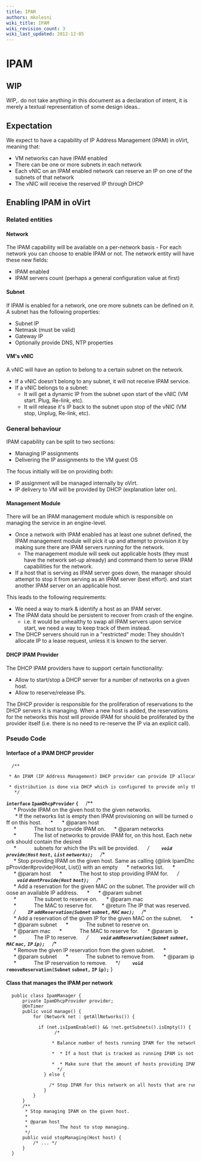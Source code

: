 ```yaml
---
title: IPAM
authors: mkolesni
wiki_title: IPAM
wiki_revision_count: 3
wiki_last_updated: 2012-12-05
---
```


<!-- TODO: Content review -->

# IPAM

## WIP

WIP,. do not take anything in this document as a declaration of intent, it is merely a textual representation of some design ideas..

## Expectation

We expect to have a capability of IP Address Management (IPAM) in oVirt, meaning that:

*   VM networks can have IPAM enabled
*   There can be one or more subnets in each network
*   Each vNIC on an IPAM enabled network can reserve an IP on one of the subnets of that network
*   The vNIC will receive the reserved IP through DHCP

## Enabling IPAM in oVirt

### Related entities

#### Network

The IPAM capability will be available on a per-network basis - For each network you can choose to enable IPAM or not. The network entity will have these new fields:

*   IPAM enabled
*   IPAM servers count (perhaps a general configuration value at first)

#### Subnet

If IPAM is enabled for a network, one ore more subnets can be defined on it. A subnet has the following properties:

*   Subnet IP
*   Netmask (must be valid)
*   Gateway IP
*   Optionally provide DNS, NTP properties

#### VM's vNIC

A vNIC will have an option to belong to a certain subnet on the network.

*   If a vNIC doesn't belong to any subnet, it will not receive IPAM service.
*   If a vNIC belongs to a subnet:
    -   It will get a dynamic IP from the subnet upon start of the vNIC (VM start. Plug, Re-link, etc).
    -   It will release it's IP back to the subnet upon stop of the vNIC (VM stop, Unplug, Re-link, etc).

### General behaviour

IPAM capability can be split to two sections:

*   Managing IP assignments
*   Delivering the IP assignments to the VM guest OS

The focus initially will be on providing both:

*   IP assignment will be managed internally by oVirt.
*   IP delivery to VM will be provided by DHCP (explanation later on).

#### Management Module

There will be an IPAM management module which is responsible on managing the service in an engine-level.

*   Once a network with IPAM enabled has at least one subnet defined, the IPAM management module will pick it up and attempt to provision it by making sure there are IPAM servers running for the network.
    -   The management module will seek out applicable hosts (they must have the network set-up already) and command them to serve IPAM capabilities for the network.
*   If a host that is serving as IPAM server goes down, the manager should attempt to stop it from serving as an IPAM server (best effort). and start another IPAM server on an applicable host.

This leads to the following requirements:

*   We need a way to mark & identify a host as an IPAM server.
*   The IPAM data should be persistent to recover from crash of the engine.
    -   i.e. it would be unhealthy to swap all IPAM servers upon service start, we need a way to keep track of them instead.
*   The DHCP servers should run in a "restricted" mode: They shouldn't allocate IP to a lease request, unless it is known to the server.

#### DHCP IPAM Provider

The DHCP IPAM providers have to support certain functionality:

*   Allow to start/stop a DHCP server for a number of networks on a given host.
*   Allow to reserve/release IPs.

The DHCP provider is responsible for the proliferation of reservations to the DHCP servers it is managing. When a new host is added, the reservations for the networks this host will provide IPAM for should be proliferated by the provider itself (i.e. there is no need to re-reserve the IP via an explicit call).

### Pseudo Code

#### Interface of a IPAM DHCP provider

      /**
       * An IPAM (IP Address Management) DHCP provider can provide IP allocations on a host for one or more networks. The IP
       * distribution is done via DHCP which is configured to provide only the allocations it knows about.
       */
**`interface` `IpamDhcpProvider` `{`**
          /**
           * Provide IPAM on the given host to the given networks.
            * If the networks list is empty then IPAM provisioning on will be turned off on this host.
           *
           * @param host
           *            The host to provide IPAM on.
           * @param networks
           *            The list of networks to provide IPAM for, on this host. Each network should contain the desired
           *            subnets for which the IPs will be provided.
           */
`    `**`void` `provide(Host` `host,` `List`<Network> `networks);`**
          /**
           * Stop providing IPAM on the given host. Same as calling {@link IpamDhcpProvider#provide(Host, List)} with an empty
           * networks list.
           *
           * @param host
           *            The host to stop providing IPAM for.
           */
`    `**`void` `dontProvide(Host` `host);`**
          /**
           * Add a reservation for the given MAC on the subnet. The provider will choose an available IP address.
           *
           * @param subnet
           *            The subnet to reserve on.
           * @param mac
           *            The MAC to reserve for.
           * @return The IP that was reserved.
           */
`    `**`IP` `addReservation(Subnet` `subnet,` `MAC` `mac);`**
          /**
           * Add a reservation of the given IP for the given MAC on the subnet.
           *
           * @param subnet
           *            The subnet to reserve on.
           * @param mac
           *            The MAC to reserve for.
           * @param ip
           *            The IP to reserve.
           */
`    `**`void` `addReservation(Subnet` `subnet,` `MAC` `mac,` `IP` `ip);`**
          /**
           * Remove the given IP reservation from the given subnet.
           *
           * @param subnet
           *            The subnet to remove from.
           * @param ip
           *            The IP reservation to remove.
           */
`    `**`void` `removeReservation(Subnet` `subnet,` `IP` `ip);`**
      }

#### Class that manages the IPAM per network

      public class IpamManager {
          private IpamDhcpProvider provider;
          @OnTimer
          public void manage() {
              for (Network net : getAllNetworks()) {
                  if (net.isIpamEnabled() && !net.getSubnets().isEmpty()) {
                      /*
                       * Balance number of hosts running IPAM for the network:
                       *  * If a host that is tracked as running IPAM is not up, attempt to stop the IPAM on it.
                       *  * Make sure that the amount of hosts providing IPAM for the network is running.
                       */
                  } else {
                      /* Stop IPAM for this network on all hosts that are running it (if there are any). */
                  }
              }
          }
          /**
           * Stop managing IPAM on the given host.
           *
           * @param host
           *            The host to stop managing.
           */
          public void stopManaging(Host host) {
              /* ... */
          }
      }
